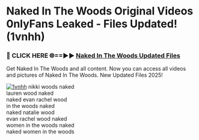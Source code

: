 # Naked In The Woods Original Videos 0nlyFans Leaked - Files Updated! (1vnhh)

<h3>🔴 CLICK HERE 🌐==►► <a href="https://tinyurl.com/yckcrads" rel="nofollow">Naked In The Woods Updated Files</a></h3>

Get Naked In The Woods and all content. Now you can access all videos and pictures of Naked In The Woods. New Updated Files 2025!

[![1vnhh](https://i.imgur.com/hpKpOFt.gif)](https://tinyurl.com/yckcrads)
nikki woods naked<br>
lauren wood naked<br>
naked evan rachel wood<br>
in the woods naked<br>
naked natalie wood<br>
evan rachel wood naked<br>
women in the woods naked<br>
naked women in the woods